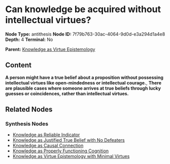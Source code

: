 # Can knowledge be acquired without intellectual virtues?

**Node Type:** antithesis
**Node ID:** 7f79b763-30ac-4064-9d0d-e3a294d1a4e8
**Depth:** 4
**Terminal:** No

**Parent:** [Knowledge as Virtue Epistemology](knowledge-as-virtue-epistemology-synthesis-faa40f73-9899-47c8-a146-c55796ba2421.md)

## Content

**A person might have a true belief about a proposition without possessing intellectual virtues like open-mindedness or intellectual courage.**, **There are plausible cases where someone arrives at true beliefs through lucky guesses or coincidences, rather than intellectual virtues.**

## Related Nodes

### Synthesis Nodes

- [Knowledge as Reliable Indicator](knowledge-as-reliable-indicator-synthesis-c0a3fec7-0cf3-4b23-9a5a-382f1f6e7e6f.md)
- [Knowledge as Justified True Belief with No Defeaters](knowledge-as-justified-true-belief-with-no-defeaters-synthesis-65404f3a-42b2-483f-a17e-556f98e01e59.md)
- [Knowledge as Causal Connection](knowledge-as-causal-connection-synthesis-252309dc-5a02-4d28-a565-702c89dac978.md)
- [Knowledge as Properly Functioning Cognition](knowledge-as-properly-functioning-cognition-synthesis-f531aebe-5f44-407e-b155-e657d8d16f9c.md)
- [Knowledge as Virtue Epistemology with Minimal Virtues](knowledge-as-virtue-epistemology-with-minimal-virtues-synthesis-b1bb7a4c-f58b-4b76-a9b1-8912e9cabf8e.md)
